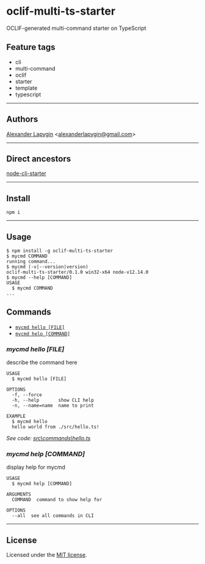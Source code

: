 # oclif-multi-ts-starter

OCLIF-generated multi-command starter on TypeScript

## Feature tags

- cli
- multi-command
- oclif
- starter
- template
- typescript

---

## Authors

[Alexander Lapygin](https://github.com/AlexanderLapygin) <<alexanderlapygin@gmail.com>>

---

## Direct ancestors

[node-cli-starter](https://github.com/softspiders/node-cli-starter)

---


## Install
```
npm i
```

---

## Usage

```sh-session
$ npm install -g oclif-multi-ts-starter
$ mycmd COMMAND
running command...
$ mycmd (-v|--version|version)
oclif-multi-ts-starter/0.1.0 win32-x64 node-v12.14.0
$ mycmd --help [COMMAND]
USAGE
  $ mycmd COMMAND
...
```

## Commands
* [`mycmd hello [FILE]`](#mycmd-hello-file)
* [`mycmd help [COMMAND]`](#mycmd-help-command)

### *mycmd hello [FILE]*

describe the command here

```
USAGE
  $ mycmd hello [FILE]

OPTIONS
  -f, --force
  -h, --help       show CLI help
  -n, --name=name  name to print

EXAMPLE
  $ mycmd hello
  hello world from ./src/hello.ts!
```

_See code: [src\commands\hello.ts](https://github.com/AlexanderLapygin/oclif-multi-ts-starter/blob/v0.1.0/src\commands\hello.ts)_

### *mycmd help [COMMAND]*

display help for mycmd

```
USAGE
  $ mycmd help [COMMAND]

ARGUMENTS
  COMMAND  command to show help for

OPTIONS
  --all  see all commands in CLI
```

---

## License

Licensed under the [MIT license](./LICENSE).
